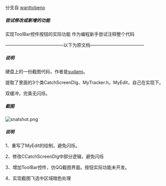 
分支自
[wanttobeno](https://github.com/wanttobeno)
##### 尝试修改或新增的功能
实现ToolBar控件按钮的实际功能
作为编程新手尝试注释整个代码

—————————————以下为原文档————————————
##### 说明

硬盘上的一份截图代码，作者是[sudami](https://bbs.pediy.com/thread-54302.htm)。

提取了里面的3个类CatchScreenDlg、MyTracker.h，MyEdit，自己在实现下。

双缓冲，完美无闪烁。

##### 截图

![snatshot.png](snatshot.png)


##### 说明

1、重写了MyEdit的绘制，避免闪烁。

2、修改CCatchScreenDlg中部分逻辑，避免闪烁

3、增加ToolBar控件，仿QQ截图界面。按钮实际功能未开发。

4、实现截图飞选中区域暗色处理



